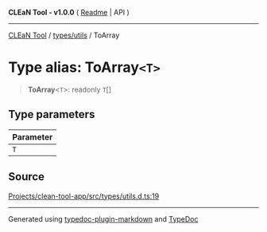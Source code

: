 **CLEaN Tool - v1.0.0** ( [Readme](../../../README.md) \| API )

***

[CLEaN Tool](../../../modules.md) / [types/utils](../README.md) / ToArray

# Type alias: ToArray`<T>`

> **ToArray**\<`T`\>: readonly `T`[]

## Type parameters

| Parameter |
| :------ |
| `T` |

## Source

[Projects/clean-tool-app/src/types/utils.d.ts:19](https://github.com/yuckyh/clean-tool-app/)

***

Generated using [typedoc-plugin-markdown](https://www.npmjs.com/package/typedoc-plugin-markdown) and [TypeDoc](https://typedoc.org/)
